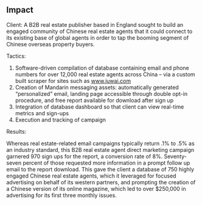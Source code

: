## Impact 

Client: A B2B real estate publisher based in England sought to build an engaged community of Chinese real estate agents that it could connect to its existing base of global agents in order to tap the booming segment of Chinese overseas property buyers.

Tactics:

1.  Software-driven compilation of database containing email and phone numbers for over 12,000 real estate agents across China – via a custom built scraper for sites such as www.juwai.com
2.  Creation of Mandarin messaging assets: automatically generated “personalized” email, landing page accessible through double opt-in procedure, and free report available for download after sign up
3.  Integration of database dashboard so that client can view real-time metrics and sign-ups
4.  Execution and tracking of campaign

Results:

Whereas real estate-related email campaigns typically return .1% to .5% as an industry standard, this B2B real estate agent direct marketing campaign garnered 970 sign ups for the report, a conversion rate of 8%. Seventy-seven percent of those requested more information in a prompt follow up email to the report download. This gave the client a database of 750 highly engaged Chinese real estate agents, which it leveraged for focused advertising on behalf of its western partners, and prompting the creation of a Chinese version of its online magazine, which led to over $250,000 in advertising for its first three monthly issues. 
